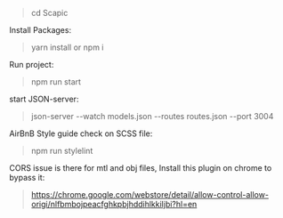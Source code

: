 
> cd Scapic 

Install Packages:

> yarn install or npm i 

Run project: 

> npm run start

start JSON-server: 

> json-server --watch models.json --routes routes.json  --port 3004


AirBnB Style guide check on SCSS file:

> npm run stylelint

CORS issue is there for mtl and obj files, 
Install this plugin on chrome to bypass it:

> https://chrome.google.com/webstore/detail/allow-control-allow-origi/nlfbmbojpeacfghkpbjhddihlkkiljbi?hl=en
